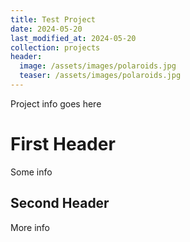 ```yaml
---
title: Test Project
date: 2024-05-20
last_modified_at: 2024-05-20
collection: projects
header:
  image: /assets/images/polaroids.jpg
  teaser: /assets/images/polaroids.jpg
---
```


Project info goes here

# First Header

Some info

## Second Header

More info
